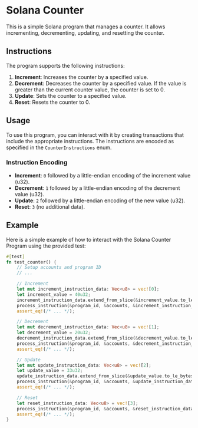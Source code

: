 # Solana Counter

This is a simple Solana program that manages a counter. It allows incrementing, decrementing, updating, and resetting the counter.

## Instructions

The program supports the following instructions:

1. **Increment**: Increases the counter by a specified value.
2. **Decrement**: Decreases the counter by a specified value. If the value is greater than the current counter value, the counter is set to 0.
3. **Update**: Sets the counter to a specified value.
4. **Reset**: Resets the counter to 0.

## Usage

To use this program, you can interact with it by creating transactions that include the appropriate instructions. The instructions are encoded as specified in the `CounterInstructions` enum.

### Instruction Encoding

- **Increment**: `0` followed by a little-endian encoding of the increment value (u32).
- **Decrement**: `1` followed by a little-endian encoding of the decrement value (u32).
- **Update**: `2` followed by a little-endian encoding of the new value (u32).
- **Reset**: `3` (no additional data).

## Example

Here is a simple example of how to interact with the Solana Counter Program using the provided test:

```rust
#[test]
fn test_counter() {
    // Setup accounts and program ID
    // ...

    // Increment
    let mut increment_instruction_data: Vec<u8> = vec![0];
    let increment_value = 40u32;
    increment_instruction_data.extend_from_slice(&increment_value.to_le_bytes());
    process_instruction(&program_id, &accounts, &increment_instruction_data).unwrap();
    assert_eq!(/* ... */);

    // Decrement
    let mut decrement_instruction_data: Vec<u8> = vec![1];
    let decrement_value = 20u32;
    decrement_instruction_data.extend_from_slice(&decrement_value.to_le_bytes());
    process_instruction(&program_id, &accounts, &decrement_instruction_data).unwrap();
    assert_eq!(/* ... */);

    // Update
    let mut update_instruction_data: Vec<u8> = vec![2];
    let update_value = 33u32;
    update_instruction_data.extend_from_slice(&update_value.to_le_bytes());
    process_instruction(&program_id, &accounts, &update_instruction_data).unwrap();
    assert_eq!(/* ... */);

    // Reset
    let reset_instruction_data: Vec<u8> = vec![3];
    process_instruction(&program_id, &accounts, &reset_instruction_data).unwrap();
    assert_eq!(/* ... */);
}
